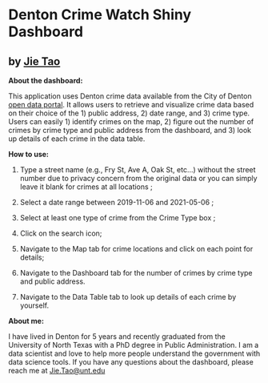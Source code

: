 # Denton Crime Watch Shiny Dashboard
## by [Jie Tao](https://www.linkedin.com/in/jie-tao-5a7a06126/)

**About the dashboard:**

This application uses Denton crime data available from the City of Denton [open data portal](https://data.cityofdenton.com/dataset). It allows users to retrieve and visualize crime data based on their choice of the 1) public address, 2) date range, and 3) crime type. Users can easily 1) identify crimes on the map, 2) figure out the number of crimes by crime type and public address from the dashboard, and 3) look up details of each crime in the data table.

**How to use:**
1. Type a street name (e.g., Fry St, Ave A, Oak St, etc...) without the street number due to privacy concern from the original data or you can simply leave it blank for crimes at all locations ;

2. Select a date range between 2019-11-06 and 2021-05-06 ;

3. Select at least one type of crime from the Crime Type box ;

4. Click on the search icon;

5. Navigate to the Map tab for crime locations and click on each point for details;

6. Navigate to the Dashboard tab for the number of crimes by crime type and public address.

7. Navigate to the Data Table tab to look up details of each crime by yourself.

**About me:**

I have lived in Denton for 5 years and recently graduated from the University of North Texas with a PhD degree in Public Administration. I am a data scientist and love to help more people understand the government with data science tools. If you have any questions about the dashboard, please reach me at Jie.Tao@unt.edu
